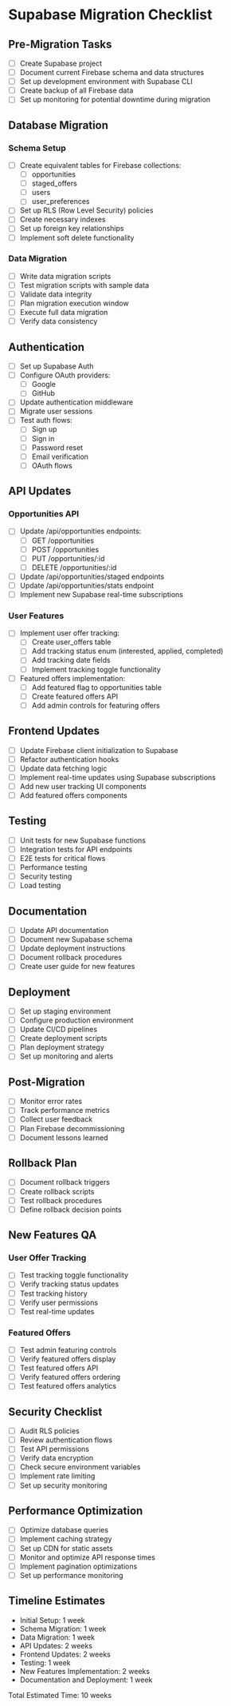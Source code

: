 # Supabase Migration Checklist

## Pre-Migration Tasks
- [ ] Create Supabase project
- [ ] Document current Firebase schema and data structures
- [ ] Set up development environment with Supabase CLI
- [ ] Create backup of all Firebase data
- [ ] Set up monitoring for potential downtime during migration

## Database Migration
### Schema Setup
- [ ] Create equivalent tables for Firebase collections:
  - [ ] opportunities
  - [ ] staged_offers
  - [ ] users
  - [ ] user_preferences
- [ ] Set up RLS (Row Level Security) policies
- [ ] Create necessary indexes
- [ ] Set up foreign key relationships
- [ ] Implement soft delete functionality

### Data Migration
- [ ] Write data migration scripts
- [ ] Test migration scripts with sample data
- [ ] Validate data integrity
- [ ] Plan migration execution window
- [ ] Execute full data migration
- [ ] Verify data consistency

## Authentication
- [ ] Set up Supabase Auth
- [ ] Configure OAuth providers:
  - [ ] Google
  - [ ] GitHub
- [ ] Update authentication middleware
- [ ] Migrate user sessions
- [ ] Test auth flows:
  - [ ] Sign up
  - [ ] Sign in
  - [ ] Password reset
  - [ ] Email verification
  - [ ] OAuth flows

## API Updates
### Opportunities API
- [ ] Update /api/opportunities endpoints:
  - [ ] GET /opportunities
  - [ ] POST /opportunities
  - [ ] PUT /opportunities/:id
  - [ ] DELETE /opportunities/:id
- [ ] Update /api/opportunities/staged endpoints
- [ ] Update /api/opportunities/stats endpoint
- [ ] Implement new Supabase real-time subscriptions

### User Features
- [ ] Implement user offer tracking:
  - [ ] Create user_offers table
  - [ ] Add tracking status enum (interested, applied, completed)
  - [ ] Add tracking date fields
  - [ ] Implement tracking toggle functionality
- [ ] Featured offers implementation:
  - [ ] Add featured flag to opportunities table
  - [ ] Create featured offers API
  - [ ] Add admin controls for featuring offers

## Frontend Updates
- [ ] Update Firebase client initialization to Supabase
- [ ] Refactor authentication hooks
- [ ] Update data fetching logic
- [ ] Implement real-time updates using Supabase subscriptions
- [ ] Add new user tracking UI components
- [ ] Add featured offers components

## Testing
- [ ] Unit tests for new Supabase functions
- [ ] Integration tests for API endpoints
- [ ] E2E tests for critical flows
- [ ] Performance testing
- [ ] Security testing
- [ ] Load testing

## Documentation
- [ ] Update API documentation
- [ ] Document new Supabase schema
- [ ] Update deployment instructions
- [ ] Document rollback procedures
- [ ] Create user guide for new features

## Deployment
- [ ] Set up staging environment
- [ ] Configure production environment
- [ ] Update CI/CD pipelines
- [ ] Create deployment scripts
- [ ] Plan deployment strategy
- [ ] Set up monitoring and alerts

## Post-Migration
- [ ] Monitor error rates
- [ ] Track performance metrics
- [ ] Collect user feedback
- [ ] Plan Firebase decommissioning
- [ ] Document lessons learned

## Rollback Plan
- [ ] Document rollback triggers
- [ ] Create rollback scripts
- [ ] Test rollback procedures
- [ ] Define rollback decision points

## New Features QA
### User Offer Tracking
- [ ] Test tracking toggle functionality
- [ ] Verify tracking status updates
- [ ] Test tracking history
- [ ] Verify user permissions
- [ ] Test real-time updates

### Featured Offers
- [ ] Test admin featuring controls
- [ ] Verify featured offers display
- [ ] Test featured offers API
- [ ] Verify featured offers ordering
- [ ] Test featured offers analytics

## Security Checklist
- [ ] Audit RLS policies
- [ ] Review authentication flows
- [ ] Test API permissions
- [ ] Verify data encryption
- [ ] Check secure environment variables
- [ ] Implement rate limiting
- [ ] Set up security monitoring

## Performance Optimization
- [ ] Optimize database queries
- [ ] Implement caching strategy
- [ ] Set up CDN for static assets
- [ ] Monitor and optimize API response times
- [ ] Implement pagination optimizations
- [ ] Set up performance monitoring

## Timeline Estimates
- Initial Setup: 1 week
- Schema Migration: 1 week
- Data Migration: 1 week
- API Updates: 2 weeks
- Frontend Updates: 2 weeks
- Testing: 1 week
- New Features Implementation: 2 weeks
- Documentation and Deployment: 1 week

Total Estimated Time: 10 weeks 